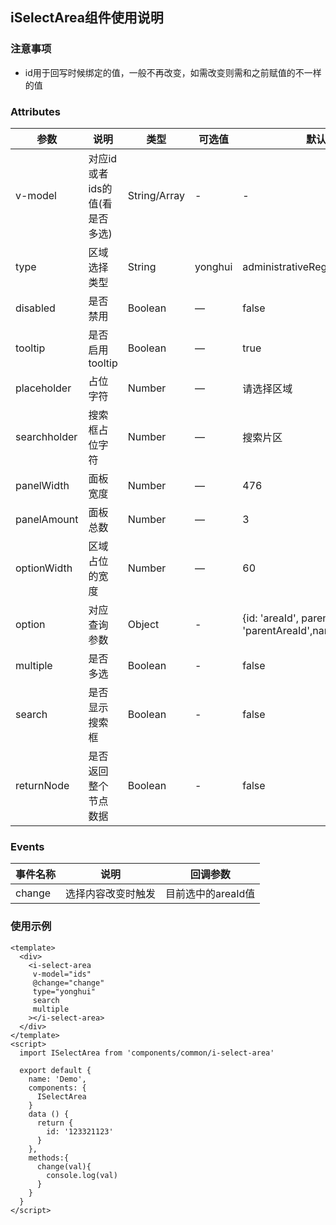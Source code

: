 ## iSelectArea组件使用说明
### 注意事项
- id用于回写时候绑定的值，一般不再改变，如需改变则需和之前赋值的不一样的值

### Attributes

参数 | 说明 | 类型 | 可选值 | 默认值
--- | --- | --- | --- | ---
v-model | 对应id或者ids的值(看是否多选) | String/Array | - | -
type | 区域选择类型| String | yonghui | administrativeRegion
disabled | 是否禁用| Boolean | — | false
tooltip | 是否启用tooltip| Boolean | — | true
placeholder | 占位字符 | Number | — | 请选择区域
searchholder| 搜索框占位字符 | Number | — | 搜索片区
panelWidth | 面板宽度 | Number | — | 476
panelAmount | 面板总数 | Number | — | 3
optionWidth | 区域占位的宽度 | Number | — | 60
option | 对应查询参数 | Object | - | {id: 'areaId', parentId: 'parentAreaId',name:'areaName'}
multiple | 是否多选 | Boolean | - | false
search | 是否显示搜索框 | Boolean | - | false
returnNode | 是否返回整个节点数据 | Boolean | - | false

### Events

事件名称 | 说明 | 回调参数
---|--- | --- |
change | 选择内容改变时触发 | 目前选中的areaId值

### 使用示例
```vue
<template>
  <div>
    <i-select-area
     v-model="ids"
     @change="change"
     type="yonghui"
     search
     multiple
    ></i-select-area>
  </div>
</template>
<script>
  import ISelectArea from 'components/common/i-select-area'

  export default {
    name: 'Demo',
    components: {
      ISelectArea
    }
    data () {
      return {
        id: '123321123'
      }
    },
    methods:{
      change(val){
        console.log(val)
      }
    }
  }
</script>

```
